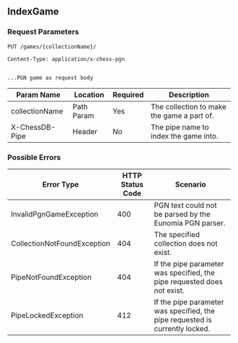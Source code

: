 ## IndexGame

### Request Parameters

```
PUT /games/{collectionName}/

Content-Type: application/x-chess-pgn


...PGN game as request body
```

|Param Name|Location|Required|Description|
|---|---|---|---|
|collectionName|Path Param|Yes|The collection to make the game a part of.|
|X-ChessDB-Pipe|Header|No|The pipe name to index the game into.|

### Possible Errors

|Error Type|HTTP Status Code|Scenario|
|---|---|---|
|InvalidPgnGameException|400|PGN text could not be parsed by the Eunomia PGN parser.|
|CollectionNotFoundException|404|The specified collection does not exist.|
|PipeNotFoundException|404|If the pipe parameter was specified, the pipe requested does not exist.|
|PipeLockedException|412|If the pipe parameter was specified, the pipe requested is currently locked.|

